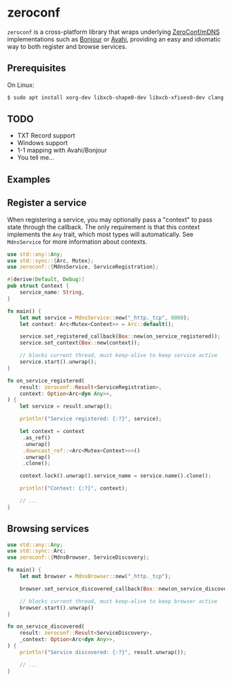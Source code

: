 # zeroconf

`zeroconf` is a cross-platform library that wraps underlying [ZeroConf/mDNS] implementations
such as [Bonjour] or [Avahi], providing an easy and idiomatic way to both register and
browse services.

## Prerequisites

On Linux:

```bash
$ sudo apt install xorg-dev libxcb-shape0-dev libxcb-xfixes0-dev clang
```

## TODO

* TXT Record support
* Windows support
* 1-1 mapping with Avahi/Bonjour
* You tell me...

## Examples

 ## Register a service

 When registering a service, you may optionally pass a "context" to pass state through the
 callback. The only requirement is that this context implements the `Any` trait, which most
 types will automatically. See `MdnsService` for more information about contexts.

```rust
use std::any::Any;
use std::sync::{Arc, Mutex};
use zeroconf::{MdnsService, ServiceRegistration};

#[derive(Default, Debug)]
pub struct Context {
    service_name: String,
}

fn main() {
    let mut service = MdnsService::new("_http._tcp", 8080);
    let context: Arc<Mutex<Context>> = Arc::default();

    service.set_registered_callback(Box::new(on_service_registered));
    service.set_context(Box::new(context));

    // blocks current thread, must keep-alive to keep service active
    service.start().unwrap();
}

fn on_service_registered(
    result: zeroconf::Result<ServiceRegistration>,
    context: Option<Arc<dyn Any>>,
) {
    let service = result.unwrap();

    println!("Service registered: {:?}", service);

    let context = context
     .as_ref()
     .unwrap()
     .downcast_ref::<Arc<Mutex<Context>>>()
     .unwrap()
     .clone();

    context.lock().unwrap().service_name = service.name().clone();

    println!("Context: {:?}", context);

    // ...
}
```

## Browsing services

```rust
use std::any::Any;
use std::sync::Arc;
use zeroconf::{MdnsBrowser, ServiceDiscovery};

fn main() {
    let mut browser = MdnsBrowser::new("_http._tcp");

    browser.set_service_discovered_callback(Box::new(on_service_discovered));

    // blocks current thread, must keep-alive to keep browser active
    browser.start().unwrap()
}

fn on_service_discovered(
    result: zeroconf::Result<ServiceDiscovery>,
    _context: Option<Arc<dyn Any>>,
) {
    println!("Service discovered: {:?}", result.unwrap());

    // ...
}
```

[ZeroConf/mDNS]: https://en.wikipedia.org/wiki/Zero-configuration_networking
[Bonjour]: https://en.wikipedia.org/wiki/Bonjour_(software)
[Avahi]: https://en.wikipedia.org/wiki/Avahi_(software)
[`Any`]: https://doc.rust-lang.org/std/any/trait.Any.html
